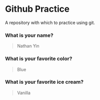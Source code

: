 # Github Practice

A repository with which to practice using git.

### What is your name?

> Nathan Yin


### What is your favorite color?

> Blue

### What is your favorite ice cream?

> Vanilla
